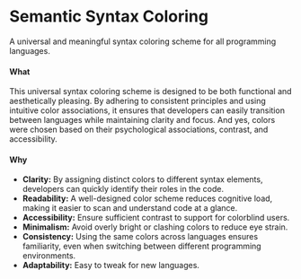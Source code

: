 # Semantic Syntax Coloring

A universal and meaningful syntax coloring scheme for all programming languages.

#### What
This universal syntax coloring scheme is designed to be both functional and aesthetically pleasing. By adhering to consistent principles and using intuitive color associations, it ensures that developers can easily transition between languages while maintaining clarity and focus. 
And yes, colors were chosen based on their psychological associations, contrast, and accessibility.

#### Why
* **Clarity:** By assigning distinct colors to different syntax elements, developers can quickly identify their roles in the code.
* **Readability:** A well-designed color scheme reduces cognitive load, making it easier to scan and understand code at a glance.
* **Accessibility:** Ensure sufficient contrast to support for colorblind users.
* **Minimalism:** Avoid overly bright or clashing colors to reduce eye strain.
* **Consistency:** Using the same colors across languages ensures familiarity, even when switching between different programming environments.
* **Adaptability:** Easy to tweak for new languages.
